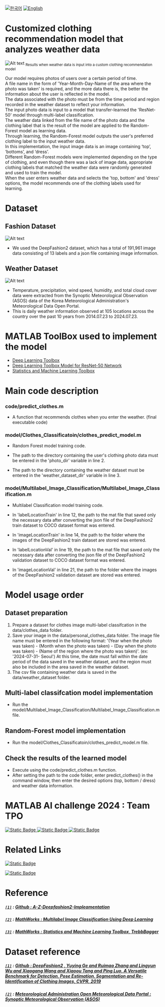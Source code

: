 [![한국어](https://img.shields.io/badge/lang-%ED%95%9C%EA%B5%AD%EC%96%B4-blue.svg)](README.md)
[![English](https://img.shields.io/badge/lang-English-red.svg)](README_en.md)

# Customized clothing recommendation model that analyzes weather data

![Alt text](/images/model_result.png)
<sub>Results when weather data is input into a custom clothing recommendation model

Our model requires photos of users over a certain period of time.  
A file name in the form of 'Year-Month-Day-Name of the area where the photo was taken' is required, and the more data there is, the better the information about the user is reflected in the model.  
The data associated with the photo must be from the time period and region recorded in the weather dataset to reflect your information.  
The input photo data is input to a model that transfer-learned the 'ResNet-50' model through multi-label classification.  
The weather data linked from the file name of the photo data and the clothing label that is the result of the model are applied to the Random-Forest model as learning data.  
Through learning, the Random-Forest model outputs the user's preferred clothing label to the input weather data.  
In this implementation, the input image data is an image containing ‘top’, ‘bottoms’, and ‘dress’.  
Different Random-Forest models were implemented depending on the type of clothing, and even though there was a lack of image data, appropriate clothing labels that matched the weather data were randomly generated and used to train the model.    
When the user enters weather data and selects the 'top, bottom' and 'dress' options, the model recommends one of the clothing labels used for learning. 

# Dataset
## Fashion Dataset

![Alt text](/images/information_of_fashion_data.png)

* We used the DeepFashion2 dataset, which has a total of 191,961 image data consisting of 13 labels and a json file containing image information.

## Weather Dataset


![Alt text](/images/information_of_weather_data.png)

* Temperature, precipitation, wind speed, humidity, and total cloud cover data were extracted from the Synoptic Meteorological Observation (ASOS) data of the Korea Meteorological Administration's Meteorological Data Open Portal.
* This is daily weather information observed at 105 locations across the country over the past 10 years from 2014.07.23 to 2024.07.23.

# MATLAB ToolBox used to implement the model
* [Deep Learning Toolbox](https://kr.mathworks.com/help/deeplearning/getting-started-with-deep-learning-toolbox.html)
* [Deep Learning Toolbox Model for ResNet-50 Network](https://kr.mathworks.com/matlabcentral/fileexchange/64626-deep-learning-toolbox-model-for-resnet-50-network)
* [Statistics and Machine Learning Toolbox](https://kr.mathworks.com/products/statistics.html)

# Main code description

### **code/predict_clothes.m**
*  A function that recommends clothes when you enter the weather. (final executable code)  

### **model/Clothes_Classificatoin/clothes_predict_model.m** 
* Random Forest model training code.

* The path to the directory containing the user's clothing photo data must be entered in the 'photo_dir' variable in line 2.

* The path to the directory containing the weather dataset must be entered in the 'weather_dataset_dir' variable in line 3.  

### **model/Multilabel_Image_Classification/Multilabel_Image_Classification.m**
* Multilabel Classification model training code.  

* In 'labelLocationTrain' in line 12, the path to the mat file that saved only the necessary data after converting the json file of the DeepFashion2 train dataset to COCO dataset format was entered.  

* In 'imageLocationTrain' in line 14, the path to the folder where the images of the DeepFashion2 train dataset are stored was entered.  

* In 'labelLocationVal' in line 19, the path to the mat file that saved only the necessary data after converting the json file of the DeepFashion2 validation dataset to COCO dataset format was entered.
 
* In 'imageLocationVal' in line 21, the path to the folder where the images of the DeepFashion2 validation dataset are stored was entered.

# Model usage order

## Dataset preparation
1. Prepare a dataset for clothes image multi-label classifcation in the data/clothes_data folder.  
2. Save your image in the data/personal_clothes_data folder. The image file name must be entered in the following format: '(Year when the photo was taken) - (Month when the photo was taken) - (Day when the photo was taken) - (Name of the region where the photo was taken)'. (ex: '2024-07-31- Seoul') At this time, the date must fall within the date period of the data saved in the weather dataset, and the region must also be included in the area saved in the weather dataset.  
 3. The csv file containing weather data is saved in the data/weather_dataset folder.  

 ## Multi-label classifcation model implementation
 * Run the model/Multilabel_Image_Classification/Multilabel_Image_Classification.m file.

 ## Random-Forest model implementation
 * Run the model/Clothes_Classificatoin/clothes_predict_model.m file.  

## Check the results of the learned model
* Execute using the code/predict_clothes.m function.
* After setting the path to the code folder, enter predict_clothes() in the command window, then enter the desired options (top, bottom / dress) and weather data information.

# MATLAB AI challenge 2024 : Team TPO
[![Static Badge](https://img.shields.io/badge/Jeong--Soooo-yellow?style=flat-square&logo=Github)
](https://github.com/Jeong-Soooo)
[![Static Badge](https://img.shields.io/badge/2jae1-blue?style=flat-square&logo=Github)
](https://github.com/2jae1)
[![Static Badge](https://img.shields.io/badge/fluideun-green?style=flat-square&logo=Github)](https://github.com/fluideun)

# Related Links
[![Static Badge](https://img.shields.io/badge/YouTube-FF0000?style=for-the-badge&logo=youtube&logoColor=white)](https://www.youtube.com/watch?v=tHFKcDdlyKk)

[![Static Badge](https://www.mathworks.com/matlabcentral/images/matlab-file-exchange.svg)](https://kr.mathworks.com/matlabcentral/fileexchange/170611-recommend-clothes-by-weather)

# Reference

##### [`[1]`]() : [Github : A-Z-Deepfashion2-Impleamentation](https://github.com/Manishsinghrajput98/A-Z-Deepfashion2-Impleamentation/blob/master/deepfashion2coco.py)

##### [`[2]`]() : [MathWorks : Multilabel Image Classification Using Deep Learning](https://kr.mathworks.com/help/deeplearning/ug/multilabel-image-classification-using-deep-learning.html)

##### [`[3]`]() : [MathWorks : Statistics and Machine Learning Toolbox, TrebbBagger](https://kr.mathworks.com/help/stats/treebagger.html)

# Dataset reference

##### [`[1]`]() : [Github : DeepFashion2 , Yuying Ge and Ruimao Zhang and Lingyun Wu and Xiaogang Wang and Xiaoou Tang and Ping Luo, A Versatile Benchmark for Detection, Pose Estimation, Segmentation and Re-Identification of Clothing Images, CVPR, 2019](https://github.com/switchablenorms/DeepFashion2?tab=readme-ov-file)

##### [`[2]`]() : [Meteorological Administration Open Meteorological Data Portal : Synoptic Meteorological Observation (ASOS)](https://data.kma.go.kr/data/grnd/selectAsosRltmList.do?pgmNo=36)
